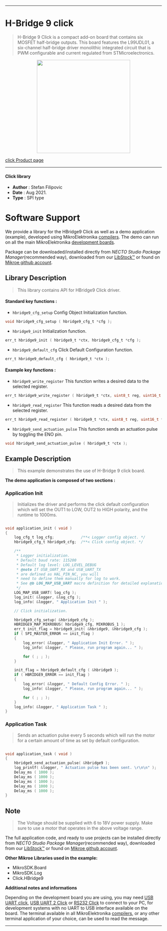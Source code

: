 
---
# H-Bridge 9 click

> H-Bridge 9 Click is a compact add-on board that contains six MOSFET half-bridge outputs. This board features the L99UDL01, a six-channel half-bridge driver monolithic integrated circuit that is PWM configurable and current regulated from STMicroelectronics.

<p align="center">
  <img src="https://download.mikroe.com/images/click_for_ide/hbridge9_click.png" height=300px>
</p>

[click Product page](https://www.mikroe.com/h-bridge-9-click)

---


#### Click library

- **Author**        : Stefan Filipovic
- **Date**          : Aug 2021.
- **Type**          : SPI type


# Software Support

We provide a library for the HBridge9 Click
as well as a demo application (example), developed using MikroElektronika
[compilers](https://www.mikroe.com/necto-studio).
The demo can run on all the main MikroElektronika [development boards](https://www.mikroe.com/development-boards).

Package can be downloaded/installed directly from *NECTO Studio Package Manager*(recommended way), downloaded from our [LibStock&trade;](https://libstock.mikroe.com) or found on [Mikroe github account](https://github.com/MikroElektronika/mikrosdk_click_v2/tree/master/clicks).

## Library Description

> This library contains API for HBridge9 Click driver.

#### Standard key functions :

- `hbridge9_cfg_setup` Config Object Initialization function.
```c
void hbridge9_cfg_setup ( hbridge9_cfg_t *cfg );
```

- `hbridge9_init` Initialization function.
```c
err_t hbridge9_init ( hbridge9_t *ctx, hbridge9_cfg_t *cfg );
```

- `hbridge9_default_cfg` Click Default Configuration function.
```c
err_t hbridge9_default_cfg ( hbridge9_t *ctx );
```

#### Example key functions :

- `hbridge9_write_register` This function writes a desired data to the selected register.
```c
err_t hbridge9_write_register ( hbridge9_t *ctx, uint8_t reg, uint16_t data_in );
```

- `hbridge9_read_register` This function reads a desired data from the selected register.
```c
err_t hbridge9_read_register ( hbridge9_t *ctx, uint8_t reg, uint16_t *data_out );
```

- `hbridge9_send_actuation_pulse` This function sends an actuation pulse by toggling the ENO pin.
```c
void hbridge9_send_actuation_pulse ( hbridge9_t *ctx );
```

## Example Description

> This example demonstrates the use of H-Bridge 9 click board.

**The demo application is composed of two sections :**

### Application Init

> Initializes the driver and performs the click default configuration which will set the OUT1 to LOW, OUT2 to HIGH polarity, and the runtime to 1000ms.

```c

void application_init ( void )
{
    log_cfg_t log_cfg;            /**< Logger config object. */
    hbridge9_cfg_t hbridge9_cfg;  /**< Click config object. */

    /** 
     * Logger initialization.
     * Default baud rate: 115200
     * Default log level: LOG_LEVEL_DEBUG
     * @note If USB_UART_RX and USB_UART_TX 
     * are defined as HAL_PIN_NC, you will 
     * need to define them manually for log to work. 
     * See @b LOG_MAP_USB_UART macro definition for detailed explanation.
     */
    LOG_MAP_USB_UART( log_cfg );
    log_init( &logger, &log_cfg );
    log_info( &logger, " Application Init " );

    // Click initialization.

    hbridge9_cfg_setup( &hbridge9_cfg );
    HBRIDGE9_MAP_MIKROBUS( hbridge9_cfg, MIKROBUS_1 );
    err_t init_flag = hbridge9_init( &hbridge9, &hbridge9_cfg );
    if ( SPI_MASTER_ERROR == init_flag )
    {
        log_error( &logger, " Application Init Error. " );
        log_info( &logger, " Please, run program again... " );

        for ( ; ; );
    }

    init_flag = hbridge9_default_cfg ( &hbridge9 );
    if ( HBRIDGE9_ERROR == init_flag )
    {
        log_error( &logger, " Default Config Error. " );
        log_info( &logger, " Please, run program again... " );

        for ( ; ; );
    }
    log_info( &logger, " Application Task " );
}

```

### Application Task

> Sends an actuation pulse every 5 seconds which will run the motor for a certain amount of time as set by default configuration.

```c

void application_task ( void )
{
    hbridge9_send_actuation_pulse( &hbridge9 );
    log_printf( &logger, " Actuation pulse has been sent. \r\n\n" );
    Delay_ms ( 1000 );
    Delay_ms ( 1000 );
    Delay_ms ( 1000 );
    Delay_ms ( 1000 );
    Delay_ms ( 1000 );
}

```

## Note

> The Voltage should be supplied with 6 to 18V power supply. Make sure to use a motor that operates in the above voltage range.

The full application code, and ready to use projects can be installed directly from *NECTO Studio Package Manager*(recommended way), downloaded from our [LibStock&trade;](https://libstock.mikroe.com) or found on [Mikroe github account](https://github.com/MikroElektronika/mikrosdk_click_v2/tree/master/clicks).

**Other Mikroe Libraries used in the example:**

- MikroSDK.Board
- MikroSDK.Log
- Click.HBridge9

**Additional notes and informations**

Depending on the development board you are using, you may need
[USB UART click](http://shop.mikroe.com/usb-uart-click),
[USB UART 2 Click](http://shop.mikroe.com/usb-uart-2-click) or
[RS232 Click](http://shop.mikroe.com/rs232-click) to connect to your PC, for
development systems with no UART to USB interface available on the board. The
terminal available in all MikroElektronika
[compilers](http://shop.mikroe.com/compilers), or any other terminal application
of your choice, can be used to read the message.

---
